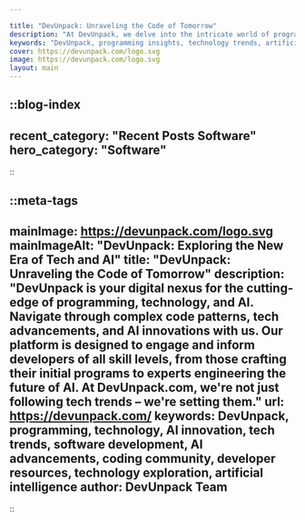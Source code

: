 ```yaml
---

title: "DevUnpack: Unraveling the Code of Tomorrow"
description: "At DevUnpack, we delve into the intricate world of programming, technology, and artificial intelligence with a clear focus: to provide a comprehensive resource for developers at all levels. Join us as we unpack the latest in coding methodologies, AI breakthroughs, and tech insights, offering a platform where knowledge meets innovation. Whether you're crafting your first line of code or architecting advanced AI systems, DevUnpack brings you the essential tools and trends to help you decode the future of development."
keywords: "DevUnpack, programming insights, technology trends, artificial intelligence, coding methodologies, tech innovation, developer tools, AI breakthroughs, future of development, coding community"
cover: https://devunpack.com/logo.svg
image: https://devunpack.com/logo.svg
layout: main
---
```


::blog-index
---
recent_category: "Recent Posts Software"
hero_category: "Software"
---
::
 
 
 
::meta-tags
---
mainImage: https://devunpack.com/logo.svg
mainImageAlt: "DevUnpack: Exploring the New Era of Tech and AI"
title: "DevUnpack: Unraveling the Code of Tomorrow"
description: "DevUnpack is your digital nexus for the cutting-edge of programming, technology, and AI. Navigate through complex code patterns, tech advancements, and AI innovations with us. Our platform is designed to engage and inform developers of all skill levels, from those crafting their initial programs to experts engineering the future of AI. At DevUnpack.com, we're not just following tech trends – we're setting them."
url: https://devunpack.com/
keywords: DevUnpack, programming, technology, AI innovation, tech trends, software development, AI advancements, coding community, developer resources, technology exploration, artificial intelligence
author: DevUnpack Team
---
::

